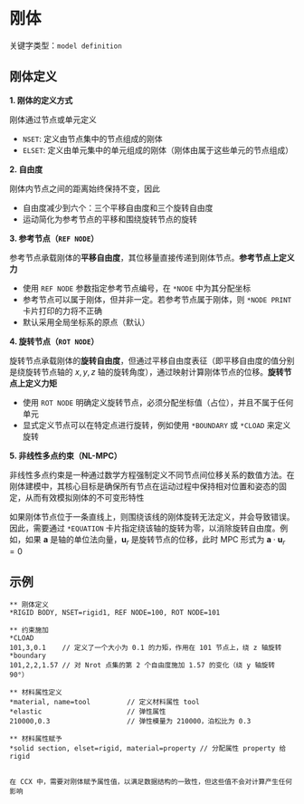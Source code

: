 # 刚体

关键字类型：`model definition`

## 刚体定义

**1. 刚体的定义方式**

刚体通过节点或单元定义

- `NSET`: 定义由节点集中的节点组成的刚体
- `ELSET`: 定义由单元集中的单元组成的刚体（刚体由属于这些单元的节点组成）

**2. 自由度**

刚体内节点之间的距离始终保持不变，因此

- 自由度减少到六个：三个平移自由度和三个旋转自由度
- 运动简化为参考节点的平移和围绕旋转节点的旋转

**3. 参考节点（`REF NODE`）**

参考节点承载刚体的**平移自由度**‌，其位移量直接传递到刚体节点。**参考节点上定义力**

- 使用 `REF NODE` 参数指定参考节点编号，在 `*NODE` 中为其分配坐标
- 参考节点可以属于刚体，但并非一定。若参考节点属于刚体，则 `*NODE PRINT` 卡片打印的力将不正确
- 默认采用全局坐标系的原点（默认）

**4. 旋转节点（`ROT NODE`）**

旋转节点承载刚体的**旋转自由度**，但通过平移自由度表征‌（即平移自由度的值分别是绕旋转节点轴的 $x,y,z$ 轴的旋转角度），通过映射计算刚体节点的位移。**旋转节点上定义力矩**

- 使用 `ROT NODE` 明确定义旋转节点，必须分配坐标值（占位），并且不属于任何单元
- 显式定义节点可以在特定点进行旋转，例如使用 `*BOUNDARY` 或 `*CLOAD` 来定义旋转

**5. 非线性多点约束（NL-MPC）**

非线性多点约束是一种通过数学方程强制定义不同节点间位移关系的数值方法。在刚体建模中，其核心目标是确保所有节点在运动过程中保持相对位置和姿态的固定，从而有效模拟刚体的不可变形特性

如果刚体节点位于一条直线上，则围绕该线的刚体旋转无法定义，并会导致错误。因此，需要通过 `*EQUATION` 卡片指定绕该轴的旋转为零，以消除旋转自由度。例如，如果 $\mathbf{a}$ 是轴的单位法向量，$\mathbf{u}_{r}$ 是旋转节点的位移，此时 MPC 形式为 $\mathbf{a}\cdot \mathbf{u}_{r} = 0$


## 示例

```
** 刚体定义
*RIGID BODY, NSET=rigid1, REF NODE=100, ROT NODE=101

** 约束施加
*CLOAD
101,3,0.1    // 定义了一个大小为 0.1 的力矩，作用在 101 节点上，绕 z 轴旋转
*boundary                    
101,2,2,1.57 // 对 Nrot 点集的第 2 个自由度施加 1.57 的变化（绕 y 轴旋转 90°）

** 材料属性定义
*material, name=tool         // 定义材料属性 tool
*elastic                     // 弹性属性
210000,0.3                   // 弹性模量为 210000，泊松比为 0.3 

** 材料属性赋予
*solid section, elset=rigid, material=property // 分配属性 property 给 rigid
```

```{note}

在 CCX 中，需要对刚体赋予属性值，以满足数据结构的一致性，但这些值不会对计算产生任何影响
```
